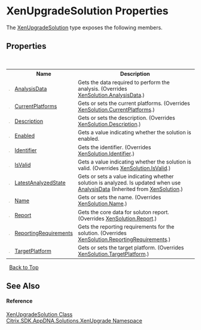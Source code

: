 # XenUpgradeSolution Properties
 

The <a href="T_Citrix_SDK_AppDNA_Solutions_XenUpgrade_XenUpgradeSolution">XenUpgradeSolution</a> type exposes the following members.


## Properties
&nbsp;<table><tr><th></th><th>Name</th><th>Description</th></tr><tr><td>![Public property](media/pubproperty.gif "Public property")</td><td><a href="P_Citrix_SDK_AppDNA_Solutions_XenUpgrade_XenUpgradeSolution_AnalysisData">AnalysisData</a></td><td>
Gets the data required to perform the analysis.
 (Overrides <a href="P_Citrix_SDK_AppDNA_Solutions_Xen_Common_XenSolution_AnalysisData">XenSolution.AnalysisData</a>.)</td></tr><tr><td>![Public property](media/pubproperty.gif "Public property")</td><td><a href="P_Citrix_SDK_AppDNA_Solutions_XenUpgrade_XenUpgradeSolution_CurrentPlatforms">CurrentPlatforms</a></td><td>
Gets or sets the current platforms.
 (Overrides <a href="P_Citrix_SDK_AppDNA_Solutions_Xen_Common_XenSolution_CurrentPlatforms">XenSolution.CurrentPlatforms</a>.)</td></tr><tr><td>![Public property](media/pubproperty.gif "Public property")</td><td><a href="P_Citrix_SDK_AppDNA_Solutions_XenUpgrade_XenUpgradeSolution_Description">Description</a></td><td>
Gets or sets the description.
 (Overrides <a href="P_Citrix_SDK_AppDNA_Solutions_Xen_Common_XenSolution_Description">XenSolution.Description</a>.)</td></tr><tr><td>![Public property](media/pubproperty.gif "Public property")</td><td><a href="P_Citrix_SDK_AppDNA_Solutions_XenUpgrade_XenUpgradeSolution_Enabled">Enabled</a></td><td>
Gets a value indicating whether the solution is enabled.</td></tr><tr><td>![Public property](media/pubproperty.gif "Public property")</td><td><a href="P_Citrix_SDK_AppDNA_Solutions_XenUpgrade_XenUpgradeSolution_Identifier">Identifier</a></td><td>
Gets the identifier.
 (Overrides <a href="P_Citrix_SDK_AppDNA_Solutions_Xen_Common_XenSolution_Identifier">XenSolution.Identifier</a>.)</td></tr><tr><td>![Public property](media/pubproperty.gif "Public property")</td><td><a href="P_Citrix_SDK_AppDNA_Solutions_XenUpgrade_XenUpgradeSolution_IsValid">IsValid</a></td><td>
Gets a value indicating whether the solution is valid.
 (Overrides <a href="P_Citrix_SDK_AppDNA_Solutions_Xen_Common_XenSolution_IsValid">XenSolution.IsValid</a>.)</td></tr><tr><td>![Public property](media/pubproperty.gif "Public property")</td><td><a href="P_Citrix_SDK_AppDNA_Solutions_Xen_Common_XenSolution_LatestAnalyzedState">LatestAnalyzedState</a></td><td>
Gets or sets a value indicating whether solution is analyzed. Is updated when use <a href="P_Citrix_SDK_AppDNA_Solutions_Xen_Common_XenSolution_AnalysisData">AnalysisData</a>
 (Inherited from <a href="T_Citrix_SDK_AppDNA_Solutions_Xen_Common_XenSolution">XenSolution</a>.)</td></tr><tr><td>![Public property](media/pubproperty.gif "Public property")</td><td><a href="P_Citrix_SDK_AppDNA_Solutions_XenUpgrade_XenUpgradeSolution_Name">Name</a></td><td>
Gets or sets the name.
 (Overrides <a href="P_Citrix_SDK_AppDNA_Solutions_Xen_Common_XenSolution_Name">XenSolution.Name</a>.)</td></tr><tr><td>![Public property](media/pubproperty.gif "Public property")</td><td><a href="P_Citrix_SDK_AppDNA_Solutions_XenUpgrade_XenUpgradeSolution_Report">Report</a></td><td>
Gets the core data for soluton report.
 (Overrides <a href="P_Citrix_SDK_AppDNA_Solutions_Xen_Common_XenSolution_Report">XenSolution.Report</a>.)</td></tr><tr><td>![Public property](media/pubproperty.gif "Public property")</td><td><a href="P_Citrix_SDK_AppDNA_Solutions_XenUpgrade_XenUpgradeSolution_ReportingRequirements">ReportingRequirements</a></td><td>
Gets the reporting requirements for the solution.
 (Overrides <a href="P_Citrix_SDK_AppDNA_Solutions_Xen_Common_XenSolution_ReportingRequirements">XenSolution.ReportingRequirements</a>.)</td></tr><tr><td>![Public property](media/pubproperty.gif "Public property")</td><td><a href="P_Citrix_SDK_AppDNA_Solutions_XenUpgrade_XenUpgradeSolution_TargetPlatform">TargetPlatform</a></td><td>
Gets or sets the target platform.
 (Overrides <a href="P_Citrix_SDK_AppDNA_Solutions_Xen_Common_XenSolution_TargetPlatform">XenSolution.TargetPlatform</a>.)</td></tr></table>&nbsp;
<a href="#xenupgradesolution-properties">Back to Top</a>

## See Also


#### Reference
<a href="T_Citrix_SDK_AppDNA_Solutions_XenUpgrade_XenUpgradeSolution">XenUpgradeSolution Class</a><br /><a href="N_Citrix_SDK_AppDNA_Solutions_XenUpgrade">Citrix.SDK.AppDNA.Solutions.XenUpgrade Namespace</a><br />